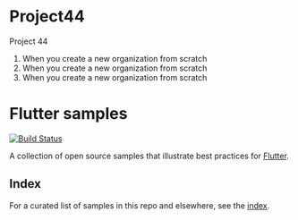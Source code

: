 # Project44
Project 44
1. When you create a new organization from scratch
2. When you create a new organization from scratch
3. When you create a new organization from scratch
# Flutter samples

[![Build Status](https://travis-ci.org/flutter/samples.svg?branch=master)](https://travis-ci.org/flutter/samples)

A collection of open source samples that illustrate best practices for
[Flutter](https://flutter.io).

## Index

For a curated list of samples in this repo and elsewhere, see the
[index](INDEX.md).
